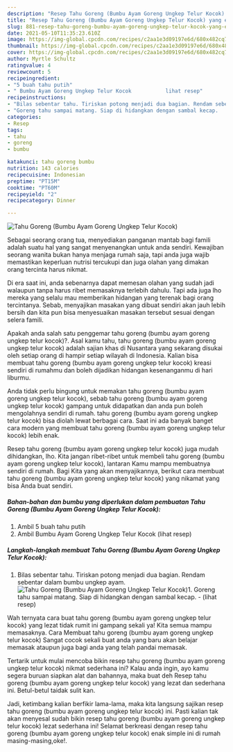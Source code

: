 ```yaml
---
description: "Resep Tahu Goreng (Bumbu Ayam Goreng Ungkep Telur Kocok) yang enak Untuk Jualan"
title: "Resep Tahu Goreng (Bumbu Ayam Goreng Ungkep Telur Kocok) yang enak Untuk Jualan"
slug: 881-resep-tahu-goreng-bumbu-ayam-goreng-ungkep-telur-kocok-yang-enak-untuk-jualan
date: 2021-05-10T11:35:23.610Z
image: https://img-global.cpcdn.com/recipes/c2aa1e3d09197e6d/680x482cq70/tahu-goreng-bumbu-ayam-goreng-ungkep-telur-kocok-foto-resep-utama.jpg
thumbnail: https://img-global.cpcdn.com/recipes/c2aa1e3d09197e6d/680x482cq70/tahu-goreng-bumbu-ayam-goreng-ungkep-telur-kocok-foto-resep-utama.jpg
cover: https://img-global.cpcdn.com/recipes/c2aa1e3d09197e6d/680x482cq70/tahu-goreng-bumbu-ayam-goreng-ungkep-telur-kocok-foto-resep-utama.jpg
author: Myrtle Schultz
ratingvalue: 4
reviewcount: 5
recipeingredient:
- "5 buah tahu putih"
- " Bumbu Ayam Goreng Ungkep Telur Kocok           lihat resep"
recipeinstructions:
- "Bilas sebentar tahu. Tiriskan potong menjadi dua bagian. Rendam sebentar dalam bumbu ungkep ayam."
- "Goreng tahu sampai matang. Siap di hidangkan dengan sambal kecap.           (lihat resep)"
categories:
- Resep
tags:
- tahu
- goreng
- bumbu

katakunci: tahu goreng bumbu 
nutrition: 143 calories
recipecuisine: Indonesian
preptime: "PT15M"
cooktime: "PT60M"
recipeyield: "2"
recipecategory: Dinner

---
```



![Tahu Goreng (Bumbu Ayam Goreng Ungkep Telur Kocok)](https://img-global.cpcdn.com/recipes/c2aa1e3d09197e6d/680x482cq70/tahu-goreng-bumbu-ayam-goreng-ungkep-telur-kocok-foto-resep-utama.jpg)

Sebagai seorang orang tua, menyediakan panganan mantab bagi famili adalah suatu hal yang sangat menyenangkan untuk anda sendiri. Kewajiban seorang  wanita bukan hanya menjaga rumah saja, tapi anda juga wajib memastikan keperluan nutrisi tercukupi dan juga olahan yang dimakan orang tercinta harus nikmat.

Di era  saat ini, anda sebenarnya dapat memesan olahan yang sudah jadi walaupun tanpa harus ribet memasaknya terlebih dahulu. Tapi ada juga lho mereka yang selalu mau memberikan hidangan yang terenak bagi orang tercintanya. Sebab, menyajikan masakan yang dibuat sendiri akan jauh lebih bersih dan kita pun bisa menyesuaikan masakan tersebut sesuai dengan selera famili. 



Apakah anda salah satu penggemar tahu goreng (bumbu ayam goreng ungkep telur kocok)?. Asal kamu tahu, tahu goreng (bumbu ayam goreng ungkep telur kocok) adalah sajian khas di Nusantara yang sekarang disukai oleh setiap orang di hampir setiap wilayah di Indonesia. Kalian bisa membuat tahu goreng (bumbu ayam goreng ungkep telur kocok) kreasi sendiri di rumahmu dan boleh dijadikan hidangan kesenanganmu di hari liburmu.

Anda tidak perlu bingung untuk memakan tahu goreng (bumbu ayam goreng ungkep telur kocok), sebab tahu goreng (bumbu ayam goreng ungkep telur kocok) gampang untuk didapatkan dan anda pun boleh mengolahnya sendiri di rumah. tahu goreng (bumbu ayam goreng ungkep telur kocok) bisa diolah lewat berbagai cara. Saat ini ada banyak banget cara modern yang membuat tahu goreng (bumbu ayam goreng ungkep telur kocok) lebih enak.

Resep tahu goreng (bumbu ayam goreng ungkep telur kocok) juga mudah dihidangkan, lho. Kita jangan ribet-ribet untuk membeli tahu goreng (bumbu ayam goreng ungkep telur kocok), lantaran Kamu mampu membuatnya sendiri di rumah. Bagi Kita yang akan menyajikannya, berikut cara membuat tahu goreng (bumbu ayam goreng ungkep telur kocok) yang nikamat yang bisa Anda buat sendiri.

<!--inarticleads1-->

##### Bahan-bahan dan bumbu yang diperlukan dalam pembuatan Tahu Goreng (Bumbu Ayam Goreng Ungkep Telur Kocok):

1. Ambil 5 buah tahu putih
1. Ambil  Bumbu Ayam Goreng Ungkep Telur Kocok           (lihat resep)




<!--inarticleads2-->

##### Langkah-langkah membuat Tahu Goreng (Bumbu Ayam Goreng Ungkep Telur Kocok):

1. Bilas sebentar tahu. Tiriskan potong menjadi dua bagian. Rendam sebentar dalam bumbu ungkep ayam.
<img src="https://img-global.cpcdn.com/steps/b52dafc23ce1fb5a/160x128cq70/tahu-goreng-bumbu-ayam-goreng-ungkep-telur-kocok-langkah-memasak-1-foto.jpg" alt="Tahu Goreng (Bumbu Ayam Goreng Ungkep Telur Kocok)">1. Goreng tahu sampai matang. Siap di hidangkan dengan sambal kecap. -           (lihat resep)




Wah ternyata cara buat tahu goreng (bumbu ayam goreng ungkep telur kocok) yang lezat tidak rumit ini gampang sekali ya! Kita semua mampu memasaknya. Cara Membuat tahu goreng (bumbu ayam goreng ungkep telur kocok) Sangat cocok sekali buat anda yang baru akan belajar memasak ataupun juga bagi anda yang telah pandai memasak.

Tertarik untuk mulai mencoba bikin resep tahu goreng (bumbu ayam goreng ungkep telur kocok) nikmat sederhana ini? Kalau anda ingin, ayo kamu segera buruan siapkan alat dan bahannya, maka buat deh Resep tahu goreng (bumbu ayam goreng ungkep telur kocok) yang lezat dan sederhana ini. Betul-betul taidak sulit kan. 

Jadi, ketimbang kalian berfikir lama-lama, maka kita langsung sajikan resep tahu goreng (bumbu ayam goreng ungkep telur kocok) ini. Pasti kalian tak akan menyesal sudah bikin resep tahu goreng (bumbu ayam goreng ungkep telur kocok) lezat sederhana ini! Selamat berkreasi dengan resep tahu goreng (bumbu ayam goreng ungkep telur kocok) enak simple ini di rumah masing-masing,oke!.

